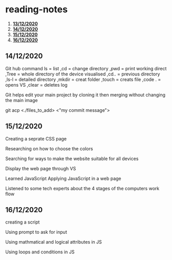 # reading-notes

1. [**13/12/2020**](13-12.md)
2. [**14/12/2020**](#**14/12/2020**)
3. [**15/12/2020**](#**15/12/2020**)
4. [**16/12/2020**](#**16/12/2020**)



## **14/12/2020**

Git hub command 
ls = list
,cd = change directory 
,pwd = print working direct 
,Tree = whole directory of the device visualised 
,cd.. = previous directory
,ls-l = detailed directory
,mkdir = creat folder 
,touch = creats file
,code . = opens VS
,clear = deletes log


Git helps edit your main project by cloning it then merging without changing the main image


git acp <./files_to_add> <"my commit message">

## **15/12/2020**

Creating a seprate CSS page 

Researching on how to choose the colors 

Searching for ways to make the website suitable for all devices

Display the web page through VS 

Learned JavaScript Applying JavaScript in a web page

Listened to some tech experts about the 4 stages of the computers work flow

## **16/12/2020**

creating a script

Using prompt to ask for input 

Using mathmatical and logical attributes in JS

Using loops and conditions in JS
